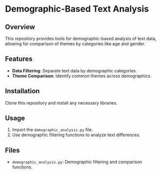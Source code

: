 # Demographic-Based Text Analysis

## Overview
This repository provides tools for demographic-based analysis of text data, allowing for comparison of themes by categories like age and gender.

## Features
- **Data Filtering**: Separate text data by demographic categories.
- **Theme Comparison**: Identify common themes across demographics.

## Installation
Clone this repository and install any necessary libraries.

## Usage
1. Import the `demographic_analysis.py` file.
2. Use demographic filtering functions to analyze text differences.

## Files
- `demographic_analysis.py`: Demographic filtering and comparison functions.
